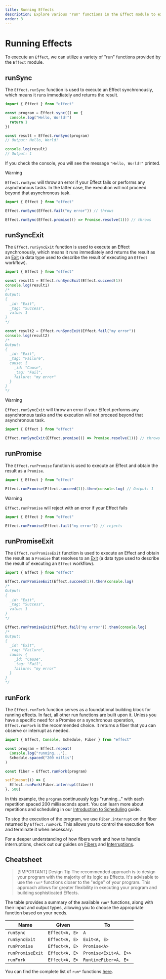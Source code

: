 ```yaml
---
title: Running Effects
description: Explore various "run" functions in the Effect module to execute effects. Learn about `runSync` for synchronous execution, `runSyncExit` for obtaining results as `Exit`, `runPromise` for executing with a Promise result, and `runPromiseExit` for Promise results with `Exit`. Understand their use cases and considerations. Check out a cheatsheet summarizing available functions for executing effects in different contexts.
order: 3
---
```


# Running Effects

To execute an `Effect`, we can utilize a variety of "run" functions provided by the `Effect` module.

## runSync

The `Effect.runSync` function is used to execute an Effect synchronously, which means it runs immediately and returns the result.

```ts twoslash
import { Effect } from "effect"

const program = Effect.sync(() => {
  console.log("Hello, World!")
  return 1
})

const result = Effect.runSync(program)
// Output: Hello, World!

console.log(result)
// Output: 1
```

If you check the console, you will see the message `"Hello, World!"` printed.

> [!WARNING]
> `Effect.runSync` will throw an error if your Effect fails or performs any
> asynchronous tasks. In the latter case, the execution will not proceed
> beyond that asynchronous task.

```ts twoslash
import { Effect } from "effect"

Effect.runSync(Effect.fail("my error")) // throws

Effect.runSync(Effect.promise(() => Promise.resolve(1))) // throws
```

## runSyncExit

The `Effect.runSyncExit` function is used to execute an Effect synchronously, which means it runs immediately and returns the result as an [Exit](../../other/data-types/exit)
(a data type used to describe the result of executing an `Effect` workflow).

```ts twoslash
import { Effect } from "effect"

const result1 = Effect.runSyncExit(Effect.succeed(1))
console.log(result1)
/*
Output:
{
  _id: "Exit",
  _tag: "Success",
  value: 1
}
*/

const result2 = Effect.runSyncExit(Effect.fail("my error"))
console.log(result2)
/*
Output:
{
  _id: "Exit",
  _tag: "Failure",
  cause: {
    _id: "Cause",
    _tag: "Fail",
    failure: "my error"
  }
}
*/
```

> [!WARNING]
> `Effect.runSyncExit` will throw an error if your Effect performs any
> asynchronous tasks and the execution will not proceed beyond that
> asynchronous task.

```ts twoslash
import { Effect } from "effect"

Effect.runSyncExit(Effect.promise(() => Promise.resolve(1))) // throws
```

## runPromise

The `Effect.runPromise` function is used to execute an Effect and obtain the result as a `Promise`.

```ts twoslash
import { Effect } from "effect"

Effect.runPromise(Effect.succeed(1)).then(console.log) // Output: 1
```

> [!WARNING]
> `Effect.runPromise` will reject with an error if your Effect fails

```ts twoslash
import { Effect } from "effect"

Effect.runPromise(Effect.fail("my error")) // rejects
```

## runPromiseExit

The `Effect.runPromiseExit` function is used to execute an Effect and obtain the result as a `Promise` that resolves to an [Exit](../../other/data-types/exit)
(a data type used to describe the result of executing an `Effect` workflow).

```ts twoslash
import { Effect } from "effect"

Effect.runPromiseExit(Effect.succeed(1)).then(console.log)
/*
Output:
{
  _id: "Exit",
  _tag: "Success",
  value: 1
}
*/

Effect.runPromiseExit(Effect.fail("my error")).then(console.log)
/*
Output:
{
  _id: "Exit",
  _tag: "Failure",
  cause: {
    _id: "Cause",
    _tag: "Fail",
    failure: "my error"
  }
}
*/
```

## runFork

The `Effect.runFork` function serves as a foundational building block for running effects. In fact, all other run functions are built upon it. Unless you have a specific need for a Promise or a synchronous operation, `Effect.runFork` is the recommended choice. It returns a fiber that you can observe or interrupt as needed.

```ts twoslash
import { Effect, Console, Schedule, Fiber } from "effect"

const program = Effect.repeat(
  Console.log("running..."),
  Schedule.spaced("200 millis")
)

const fiber = Effect.runFork(program)

setTimeout(() => {
  Effect.runFork(Fiber.interrupt(fiber))
}, 500)
```

In this example, the `program` continuously logs "running..." with each repetition spaced 200 milliseconds apart. You can learn more about repetitions and scheduling in our [Introduction to Scheduling](../scheduling/introduction) guide.

To stop the execution of the program, we use `Fiber.interrupt` on the fiber returned by `Effect.runFork`. This allows you to control the execution flow and terminate it when necessary.

For a deeper understanding of how fibers work and how to handle interruptions, check out our guides on [Fibers](../concurrency/fibers) and [Interruptions](../concurrency/interruption-model).

## Cheatsheet

> [!IMPORTANT] Design Tip
> The recommended approach is to design your program with the majority of its
> logic as Effects. It's advisable to use the `run*` functions closer to the
> "edge" of your program. This approach allows for greater flexibility in
> executing your program and building sophisticated Effects.

The table provides a summary of the available `run*` functions, along with their input and output types, allowing you to choose the appropriate function based on your needs.

| **Name**         | **Given**      | **To**                |
| ---------------- | -------------- | --------------------- |
| `runSync`        | `Effect<A, E>` | `A`                   |
| `runSyncExit`    | `Effect<A, E>` | `Exit<A, E>`          |
| `runPromise`     | `Effect<A, E>` | `Promise<A>`          |
| `runPromiseExit` | `Effect<A, E>` | `Promise<Exit<A, E>>` |
| `runFork`        | `Effect<A, E>` | `RuntimeFiber<A, E>`  |

You can find the complete list of `run*` functions [here](https://effect-ts.github.io/effect/effect/Effect.ts.html#execution).
